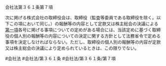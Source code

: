 会社法第３６１条第７項

次に掲げる株式会社の取締役会は、取締役（監査等委員である取締役を除く。以下この項において同じ。）の報酬等の内容として定款又は株主総会の決議による[第一項](会社法＿＿＿＿第３６１条第１項)各号に掲げる事項についての定めがある場合には、当該定めに基づく取締役の個人別の報酬等の内容についての決定に関する方針として法務省令で定める事項を決定しなければならない。ただし、取締役の個人別の報酬等の内容が定款又は株主総会の決議により定められているときは、この限りでない。

#会社法
#会社法/第３６１条
#会社法/第３６１条/第７項
